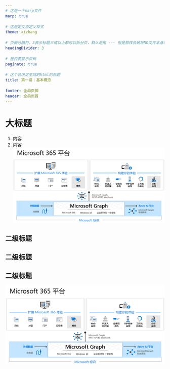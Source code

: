 ```yaml
---
# 这是一个marp文件
marp: true

# 这是定义自定义样式
theme: xizhang

# 页面分隔符，3表示标题三或以上都可以拆分页，默认是用 --- 但是那样会破坏MD文件本身的逻辑
headingDivider: 3 

# 是否要显示页码
paginate: true 

# 这个会决定生成的html的标题
title: 第一讲：基本概念 

footer: 全局页脚
header: 全局页首
---
```


# 大标题
1. 内容
1. 内容
![bg fit right](images/msgraph.png)

## 二级标题


## 二级标题
<!-- 备注文字，可以在演讲者模式中使用 -->

## 二级标题

![w:300](images/msgraph.png)